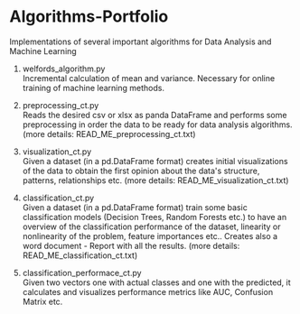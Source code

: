 # Algorithms-Portfolio

Implementations of several important algorithms for Data Analysis and Machine Learning

1. welfords_algorithm.py\
    Incremental calculation of mean and variance. Necessary for online training of machine learning methods.
 
2. preprocessing_ct.py\
    Reads the desired csv or xlsx as panda DataFrame and performs some preprocessing 
		in order the data to be ready for data analysis algorithms. (more details: READ_ME_preprocessing_ct.txt)
        
3. visualization_ct.py\
    Given a dataset (in a pd.DataFrame format) creates initial visualizations of the data to obtain the first 
		opinion about the data's structure, patterns, relationships etc. (more details: READ_ME_visualization_ct.txt)
        
4. classification_ct.py\
    Given a dataset (in a pd.DataFrame format) train some basic classification models
		(Decision Trees, Random Forests etc.) to have an overview of the classification
		performance of the dataset, linearity or nonlinearity of the problem, feature importances etc..
		Creates also a word document - Report with all the results. (more details: READ_ME_classification_ct.txt)
        
5. classification_performace_ct.py\
    Given two vectors one with actual classes and one with the predicted, it calculates and visualizes performance metrics like AUC,           Confusion Matrix etc.
